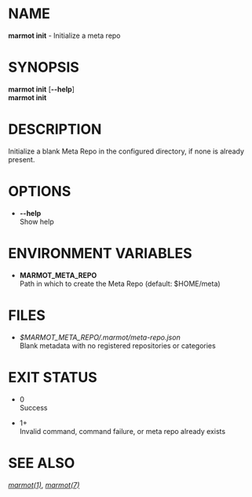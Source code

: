 # NAME

**marmot init** - Initialize a meta repo

# SYNOPSIS

**marmot init** \[**--help**\]  
**marmot init**

# DESCRIPTION

Initialize a blank Meta Repo in the configured directory, if none is
already present.

# OPTIONS

  - **--help**  
    Show help

# ENVIRONMENT VARIABLES

  - **MARMOT\_META\_REPO**  
    Path in which to create the Meta Repo (default: $HOME/meta)

# FILES

  - *$MARMOT\_META\_REPO/.marmot/meta-repo.json*  
    Blank metadata with no registered repositories or categories

# EXIT STATUS

  - 0  
    Success

  - 1+  
    Invalid command, command failure, or meta repo already exists

# SEE ALSO

[*marmot(1)*](./marmot.1.md), [*marmot(7)*](./marmot.7.md)
